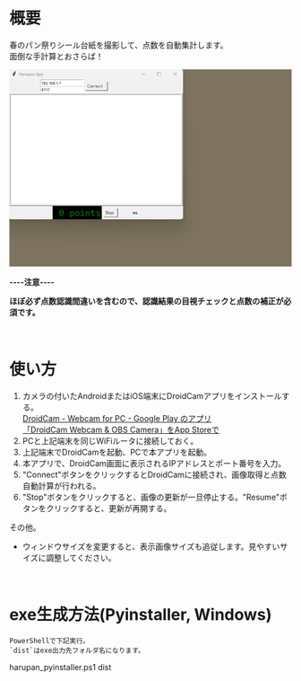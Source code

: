 # 概要

春のパン祭りシール台紙を撮影して、点数を自動集計します。  
面倒な手計算とおさらば！

![](doc_images/harupan_example_230415b.gif)


**----注意----**

**ほぼ必ず点数認識間違いを含むので、認識結果の目視チェックと点数の補正が必須です。**

<br/>

# 使い方

1. カメラの付いたAndroidまたはiOS端末にDroidCamアプリをインストールする。  
   [DroidCam - Webcam for PC - Google Play のアプリ](https://play.google.com/store/apps/details?id=com.dev47apps.droidcam&hl=ja&gl=US&pli=1)  
   [「DroidCam Webcam & OBS Camera」をApp Storeで](https://apps.apple.com/jp/app/droidcam-webcam-obs-camera/id1510258102)
2. PCと上記端末を同じWiFiルータに接続しておく。
3. 上記端末でDroidCamを起動、PCで本アプリを起動。
4. 本アプリで、DroidCam画面に表示されるIPアドレスとポート番号を入力。
5. "Connect"ボタンをクリックするとDroidCamに接続され、画像取得と点数自動計算が行われる。
6. "Stop"ボタンをクリックすると、画像の更新が一旦停止する。"Resume"ボタンをクリックすると、更新が再開する。

その他。

- ウィンドウサイズを変更すると、表示画像サイズも追従します。見やすいサイズに調整してください。

<br/>

# exe生成方法(Pyinstaller, Windows)

```
PowerShellで下記実行。  
`dist`はexe出力先フォルダ名になります。

```
harupan_pyinstaller.ps1 dist
```



